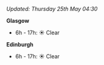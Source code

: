 *Updated: Thursday 25th May 04:30*

**Glasgow**

* 6h - 17h: :sunny: Clear

**Edinburgh**

* 6h - 17h: :sunny: Clear

